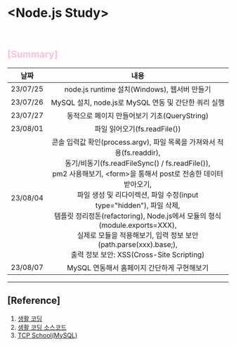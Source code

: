 # \<Node.js Study>

<br>

## <font color="pink">**[Summary]**</font>

|날짜|내용|
|:---:|:---:|
|23/07/25|node.js runtime 설치(Windows), 웹서버 만들기|
|23/07/26|MySQL 설치, node.js로 MySQL 연동 및 간단한 쿼리 실행|
|23/07/27|동적으로 페이지 만들어보기 기초(QueryString)|
|23/08/01|파일 읽어오기(fs.readFile())|
|23/08/04|콘솔 입력값 확인(process.argv), 파일 목록을 가져와서 적용(fs.readdir), <br>동기/비동기(fs.readFileSync() / fs.readFile()),<br>pm2 사용해보기, \<form>을 통해서 post로 전송한 데이터 받아오기, <br>파일 생성 및 리다이렉션, 파일 수정(input type="hidden"), 파일 삭제, <br> 템플릿 정리정돈(refactoring), Node.js에서 모듈의 형식(module.exports=XXX), <br>실제로 모듈을 적용해보기, 입력 정보 보안(path.parse(xxx).base;),<br> 출력 정보 보안: XSS(Cross-Site Scripting)|
|23/08/07|MySQL 연동해서 홈페이지 간단하게 구현해보기|
---

## [Reference]

1. [생활 코딩](https://opentutorials.org/course/3332)
2. [생활 코딩 소스코드](https://github.com/web-n/web1_html_internet)
3. [TCP School(MySQL)](http://www.tcpschool.com/mysql/mysql_basic_syntax)
